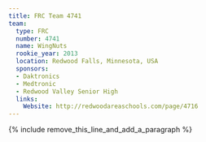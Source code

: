 ```yaml
---
title: FRC Team 4741
team:
  type: FRC
  number: 4741
  name: WingNuts
  rookie_year: 2013
  location: Redwood Falls, Minnesota, USA
  sponsors:
  - Daktronics
  - Medtronic
  - Redwood Valley Senior High
  links:
    Website: http://redwoodareaschools.com/page/4716
---
```


{% include remove_this_line_and_add_a_paragraph %}